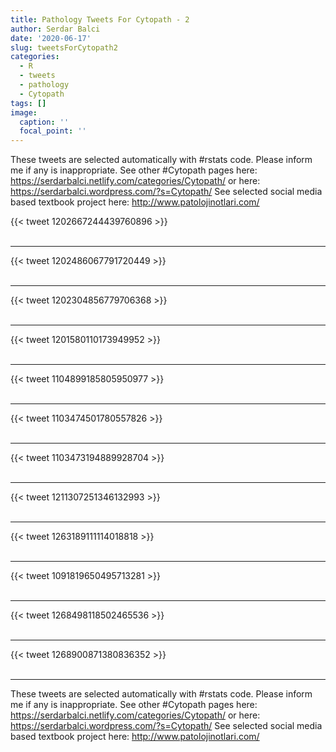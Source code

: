 ```yaml
---
title: Pathology Tweets For Cytopath - 2
author: Serdar Balci
date: '2020-06-17'
slug: tweetsForCytopath2
categories:
  - R
  - tweets
  - pathology
  - Cytopath
tags: []
image:
  caption: ''
  focal_point: ''
---
```



These tweets are selected automatically with #rstats code. Please inform me if any is inappropriate.
See other #Cytopath pages here: https://serdarbalci.netlify.com/categories/Cytopath/  or here: https://serdarbalci.wordpress.com/?s=Cytopath/ 
See selected social media based textbook project here: http://www.patolojinotlari.com/

{{< tweet 1202667244439760896 >}}
<br>
<br>
<hr>
{{< tweet 1202486067791720449 >}}
<br>
<br>
<hr>
{{< tweet 1202304856779706368 >}}
<br>
<br>
<hr>
{{< tweet 1201580110173949952 >}}
<br>
<br>
<hr>
{{< tweet 1104899185805950977 >}}
<br>
<br>
<hr>
{{< tweet 1103474501780557826 >}}
<br>
<br>
<hr>
{{< tweet 1103473194889928704 >}}
<br>
<br>
<hr>
{{< tweet 1211307251346132993 >}}
<br>
<br>
<hr>
{{< tweet 1263189111114018818 >}}
<br>
<br>
<hr>
{{< tweet 1091819650495713281 >}}
<br>
<br>
<hr>
{{< tweet 1268498118502465536 >}}
<br>
<br>
<hr>
{{< tweet 1268900871380836352 >}}
<br>
<br>
<hr>


These tweets are selected automatically with #rstats code. Please inform me if any is inappropriate.
See other #Cytopath pages here: https://serdarbalci.netlify.com/categories/Cytopath/  or here: https://serdarbalci.wordpress.com/?s=Cytopath/ 
See selected social media based textbook project here: http://www.patolojinotlari.com/
